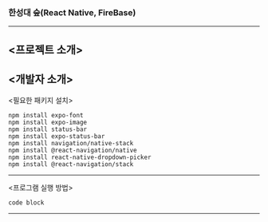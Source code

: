 ### 한성대 숲(React Native, FireBase)
-----

<프로젝트 소개>
-----
<개발자 소개>
-----
<필요한 패키지 설치>
    
    npm install expo-font
    npm install expo-image
    npm install status-bar
    npm install expo-status-bar
    npm install navigation/native-stack
    npm install @react-navigation/native
    npm install react-native-dropdown-picker
    npm install @react-navigation/stack


-----
<프로그램 실행 방법>

    code block

-----
